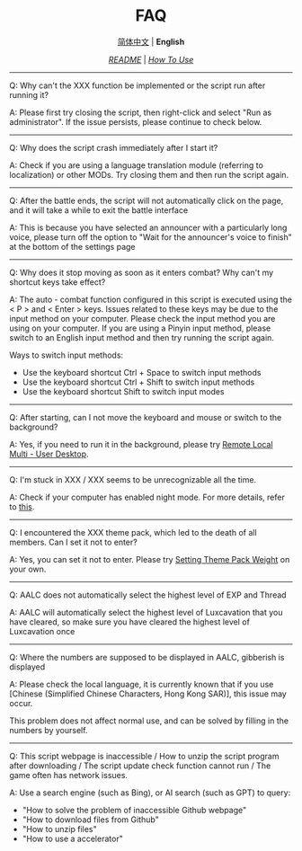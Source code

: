 <div align="center">

# FAQ

[简体中文](/assets/doc/zh/FAQ.md) | **English**

[*README*](/assets/doc/en/README_EN.md) | [*How To Use*](/assets/doc/en/How_to_use_EN.md)

</div>

---

Q: Why can't the XXX function be implemented or the script run after running it?

A: Please first try closing the script, then right-click and select "Run as administrator". If the issue persists, please continue to check below.

---

Q: Why does the script crash immediately after I start it?

A: Check if you are using a language translation module (referring to localization) or other MODs. Try closing them and then run the script again.

---

Q: After the battle ends, the script will not automatically click on the page, and it will take a while to exit the battle interface

A: This is because you have selected an announcer with a particularly long voice, please turn off the option to "Wait for the announcer's voice to finish" at the bottom of the settings page

---

Q: Why does it stop moving as soon as it enters combat? Why can't my shortcut keys take effect?

A: The auto - combat function configured in this script is executed using the < P > and < Enter > keys. Issues related to these keys may be due to the input method on your computer.
Please check the input method you are using on your computer. If you are using a Pinyin input method, please switch to an English input method and then try running the script again.

Ways to switch input methods:
- Use the keyboard shortcut Ctrl + Space to switch input methods
- Use the keyboard shortcut Ctrl + Shift to switch input methods
- Use the keyboard shortcut Shift to switch input modes

---

Q: After starting, can I not move the keyboard and mouse or switch to the background?

A: Yes, if you need to run it in the background, please try [Remote Local Multi - User Desktop](/assets/doc/en/README_EN.md#running-in-the-background).

---

Q: I'm stuck in XXX / XXX seems to be unrecognizable all the time.

A: Check if your computer has enabled night mode. For more details, refer to [this](https://github.com/KIYI671/AhabAssistantLimbusCompany/issues/70).

---

Q: I encountered the XXX theme pack, which led to the death of all members. Can I set it not to enter?

A: Yes, you can set it not to enter. Please try [Setting Theme Pack Weight](/README_EN.md#theme-package-weight-setting) on your own.

---

Q: AALC does not automatically select the highest level of EXP and Thread

A: AALC will automatically select the highest level of Luxcavation that you have cleared, so make sure you have cleared the highest level of Luxcavation once

---

Q: Where the numbers are supposed to be displayed in AALC, gibberish is displayed

A: Please check the local language, it is currently known that if you use [Chinese (Simplified Chinese Characters, Hong Kong SAR)], this issue may occur.

This problem does not affect normal use, and can be solved by filling in the numbers by yourself.

---

Q: This script webpage is inaccessible / How to unzip the script program after downloading / The script update check function cannot run / The game often has network issues.

A: Use a search engine (such as Bing), or AI search (such as GPT) to query:
- "How to solve the problem of inaccessible Github webpage"
- "How to download files from Github"
- "How to unzip files"
- "How to use a accelerator"